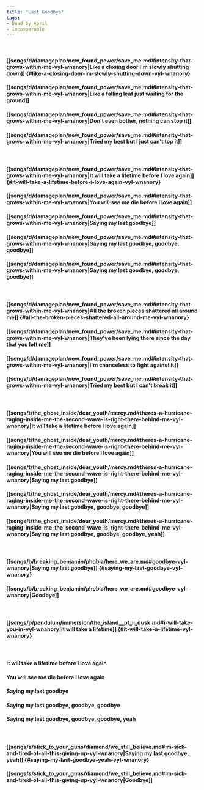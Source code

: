 ```yaml
---
title: "Last Goodbye"
tags:
- Dead by April
- Incomparable
---
```

&nbsp;
#### [[songs/d/damageplan/new_found_power/save_me.md#intensity-that-grows-within-me-vyl-wnanory|Like a closing door I'm slowly shutting down]] {#like-a-closing-door-im-slowly-shutting-down-vyl-wnanory}
#### [[songs/d/damageplan/new_found_power/save_me.md#intensity-that-grows-within-me-vyl-wnanory|Like a falling leaf just waiting for the ground]]
#### [[songs/d/damageplan/new_found_power/save_me.md#intensity-that-grows-within-me-vyl-wnanory|Don't even bother, nothing can stop it]]
#### [[songs/d/damageplan/new_found_power/save_me.md#intensity-that-grows-within-me-vyl-wnanory|Tried my best but I just can't top it]]
&nbsp;
#### [[songs/d/damageplan/new_found_power/save_me.md#intensity-that-grows-within-me-vyl-wnanory|It will take a lifetime before I love again]] {#it-will-take-a-lifetime-before-i-love-again-vyl-wnanory}
#### [[songs/d/damageplan/new_found_power/save_me.md#intensity-that-grows-within-me-vyl-wnanory|You will see me die before I love again]]
#### [[songs/d/damageplan/new_found_power/save_me.md#intensity-that-grows-within-me-vyl-wnanory|Saying my last goodbye]]
#### [[songs/d/damageplan/new_found_power/save_me.md#intensity-that-grows-within-me-vyl-wnanory|Saying my last goodbye, goodbye, goodbye]]
#### [[songs/d/damageplan/new_found_power/save_me.md#intensity-that-grows-within-me-vyl-wnanory|Saying my last goodbye, goodbye, goodbye]]
&nbsp;
#### [[songs/d/damageplan/new_found_power/save_me.md#intensity-that-grows-within-me-vyl-wnanory|All the broken pieces shattered all around me]] {#all-the-broken-pieces-shattered-all-around-me-vyl-wnanory}
#### [[songs/d/damageplan/new_found_power/save_me.md#intensity-that-grows-within-me-vyl-wnanory|They've been lying there since the day that you left me]]
#### [[songs/d/damageplan/new_found_power/save_me.md#intensity-that-grows-within-me-vyl-wnanory|I'm chanceless to fight against it]]
#### [[songs/d/damageplan/new_found_power/save_me.md#intensity-that-grows-within-me-vyl-wnanory|Tried my best but I can't break it]]
&nbsp;
#### [[songs/t/the_ghost_inside/dear_youth/mercy.md#theres-a-hurricane-raging-inside-me-the-second-wave-is-right-there-behind-me-vyl-wnanory|It will take a lifetime before I love again]]
#### [[songs/t/the_ghost_inside/dear_youth/mercy.md#theres-a-hurricane-raging-inside-me-the-second-wave-is-right-there-behind-me-vyl-wnanory|You will see me die before I love again]]
#### [[songs/t/the_ghost_inside/dear_youth/mercy.md#theres-a-hurricane-raging-inside-me-the-second-wave-is-right-there-behind-me-vyl-wnanory|Saying my last goodbye]]
#### [[songs/t/the_ghost_inside/dear_youth/mercy.md#theres-a-hurricane-raging-inside-me-the-second-wave-is-right-there-behind-me-vyl-wnanory|Saying my last goodbye, goodbye, goodbye]]
#### [[songs/t/the_ghost_inside/dear_youth/mercy.md#theres-a-hurricane-raging-inside-me-the-second-wave-is-right-there-behind-me-vyl-wnanory|Saying my last goodbye, goodbye, goodbye, yeah]]
&nbsp;
#### [[songs/b/breaking_benjamin/phobia/here_we_are.md#goodbye-vyl-wnanory|Saying my last goodbye]] {#saying-my-last-goodbye-vyl-wnanory}
#### [[songs/b/breaking_benjamin/phobia/here_we_are.md#goodbye-vyl-wnanory|Goodbye]]
&nbsp;
#### [[songs/p/pendulum/immersion/the_island__pt_ii_dusk.md#i-will-take-you-in-vyl-wnanory|It will take a lifetime]] {#it-will-take-a-lifetime-vyl-wnanory}
&nbsp;
#### It will take a lifetime before I love again
#### You will see me die before I love again
#### Saying my last goodbye
#### Saying my last goodbye, goodbye, goodbye
#### Saying my last goodbye, goodbye, goodbye, yeah
&nbsp;
#### [[songs/s/stick_to_your_guns/diamond/we_still_believe.md#im-sick-and-tired-of-all-this-giving-up-vyl-wnanory|Saying my last goodbye, yeah]] {#saying-my-last-goodbye-yeah-vyl-wnanory}
#### [[songs/s/stick_to_your_guns/diamond/we_still_believe.md#im-sick-and-tired-of-all-this-giving-up-vyl-wnanory|Goodbye]]
